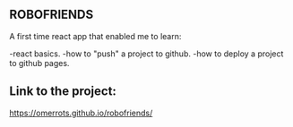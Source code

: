 

## ROBOFRIENDS

A first time react app that enabled me to learn:

-react basics.
-how to "push" a project to github.
-how to deploy a project to github pages.

## Link to the project:
https://omerrots.github.io/robofriends/


